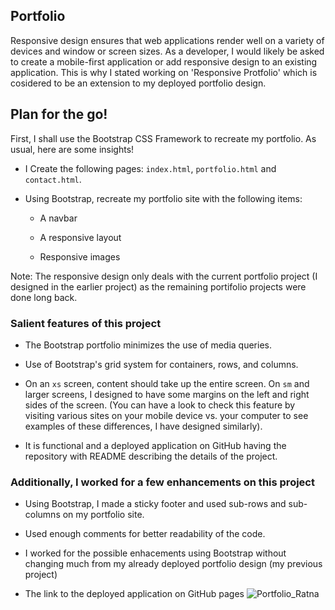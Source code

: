 ## Portfolio

Responsive design ensures that web applications render well on a variety of devices and window or screen sizes. As a developer, I would likely be asked to create a mobile-first application or add responsive design to an existing application. This is why I stated working on 'Responsive Protfolio' which is cosidered to be an extension to my deployed portfolio design.


## Plan for the go!

First, I shall use the Bootstrap CSS Framework to recreate my portfolio. As usual, here are some insights!

* I Create the following pages: `index.html`, `portfolio.html` and `contact.html`.

* Using Bootstrap, recreate my portfolio site with the following items:

   * A navbar

   * A responsive layout

   * Responsive images


Note: The responsive design only deals with the current portfolio project (I designed in the earlier project) as the remaining portifolio projects were done long back.

### Salient features of this project

* The Bootstrap portfolio minimizes the use of media queries.

* Use of Bootstrap's grid system for containers, rows, and columns.

* On an `xs` screen, content should take up the entire screen. On `sm` and larger screens, I designed to have some margins on the left and right sides of the screen. (You can have a look to check this feature by visiting various sites on your mobile device vs. your computer to see examples of these differences, I have designed similarly).

* It is functional and a deployed application on GitHub having the repository with README describing the details of the project.


### Additionally, I worked for a few enhancements on this project

* Using Bootstrap, I made a sticky footer and used sub-rows and sub-columns on my portfolio site.

* Used enough comments for better readability of the code.

* I worked for the possible enhacements using Bootstrap without changing much from my already deployed portfolio design (my previous project)

* The link to the deployed application on GitHub pages ![Portfolio_Ratna](https://radeep07.github.io/Portfolio_Ratna/)